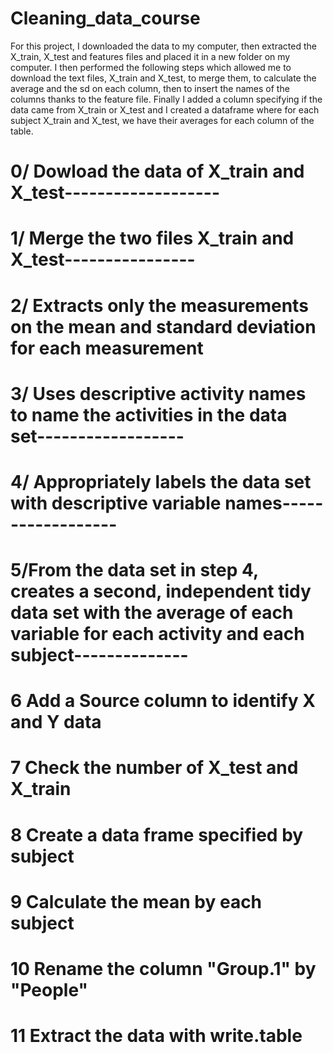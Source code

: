 # Cleaning_data_course

For this project, I downloaded the data to my computer, then extracted the X_train, X_test and features files and placed it in a new folder on my computer.
I then performed the following steps which allowed me to download the text files, X_train and X_test, to merge them, to calculate the average and the sd on 
each column, then to insert the names of the columns thanks to the feature file. Finally I added a column specifying if the data came from X_train or X_test 
and I created a dataframe where for each subject X_train and X_test, we have their averages for each column of the table.

# 0/ Dowload the data of X_train and X_test-------------------
# 1/ Merge the two files X_train and X_test----------------
# 2/ Extracts only the measurements on the mean and standard deviation for each measurement
# 3/ Uses descriptive activity names to name the activities in the data set------------------
# 4/ Appropriately labels the data set with descriptive variable names------------------
# 5/From the data set in step 4, creates a second, independent tidy data set with the average of each variable for each activity and each subject--------------
# 6 Add a Source column to identify X and Y data
# 7 Check the number of X_test and X_train
# 8 Create a data frame specified by subject
# 9 Calculate the mean by each subject
# 10 Rename the column "Group.1" by "People"
# 11 Extract the data with write.table

